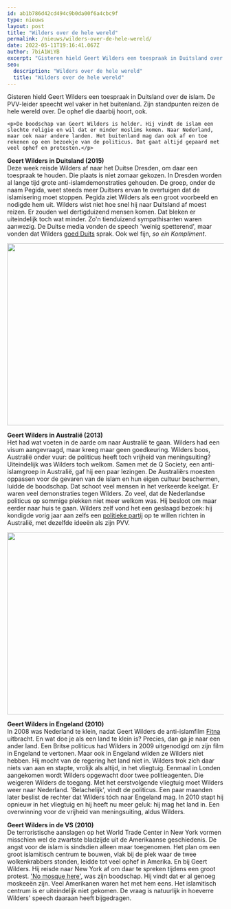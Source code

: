 ```yaml
---
id: ab1b786d42cd494c9b0da00f6a4cbc9f
type: nieuws
layout: post
title: "Wilders over de hele wereld"
permalink: /nieuws/wilders-over-de-hele-wereld/
date: 2022-05-11T19:16:41.067Z
author: 7biA1WiYB
excerpt: "Gisteren hield Geert Wilders een toespraak in Duitsland over de islam. De PVV-leider speecht wel vaker in het buitenland. Zijn standpunten reizen de hele wereld over. De ophef die daarbij hoort, ook.  "
seo:
  description: "Wilders over de hele wereld"
  title: "Wilders over de hele wereld"
---
```

Gisteren hield Geert Wilders een toespraak in Duitsland over de islam. De PVV-leider speecht wel vaker in het buitenland. Zijn standpunten reizen de hele wereld over. De ophef die daarbij hoort, ook.  

    <p>De boodschap van Geert Wilders is helder. Hij vindt de islam een slechte religie en wil dat er minder moslims komen. Naar Nederland, maar ook naar andere landen. Het buitenland mag dan ook af en toe rekenen op een bezoekje van de politicus. Dat gaat altijd gepaard met veel ophef en protesten.</p>
<p><strong>Geert Wilders in Duitsland (2015)</strong><br>Deze week reisde Wilders af naar het Duitse Dresden, om daar een toespraak te houden. Die plaats is niet zomaar gekozen. In Dresden worden al lange tijd grote anti-islamdemonstraties gehouden. De groep, onder de naam Pegida, weet steeds meer Duitsers ervan te overtuigen dat de islamisering moet stoppen. Pegida ziet Wilders als een groot voorbeeld en nodigde hem uit. Wilders wist niet hoe snel hij naar Duitsland af moest reizen. Er zouden wel dertigduizend mensen komen. Dat bleken er uiteindelijk toch wat minder. Zo'n tienduizend sympathisanten waren aanwezig. De Duitse media vonden de speech 'weinig spetterend', maar vonden dat Wilders <a href="https://www.youtube.com/watch?v=Vkp9DBqW4BY">goed Duits</a> sprak. Ook wel fijn, <em>so ein Kompliment</em>.</p>
<p><div class="media media-element-container media-default"><div id="file-2747" class="file file-image file-image-jpeg">

        
  
  <div class="content">
    <img height="424" width="1080" style="font-size: 13.0080003738403px; line-height: 1.538em;" class="media-element file-default" src="https://7dagen.netlify.app/sites/default/files/Wilders%20II%20%28AFP%29.jpg" alt="">  </div>

  
</div>
</div>
<p><strong>Geert Wilders in Australië (2013)</strong><br>Het had wat voeten in de aarde om naar Australië te gaan. Wilders had een visum aangevraagd, maar kreeg maar geen goedkeuring. Wilders boos, Australië onder vuur: de politicus heeft toch vrijheid van meningsuiting? Uiteindelijk was Wilders toch welkom. Samen met de Q Society, een anti-islamgroep in Australië, gaf hij een paar lezingen. De Australiërs moesten oppassen voor de gevaren van de islam en hun eigen cultuur beschermen, luidde de boodschap. Dat schoot veel mensen in het verkeerde keelgat. Er waren veel demonstraties tegen Wilders. Zo veel, dat de Nederlandse politicus op sommige plekken niet meer welkom was. Hij besloot om maar eerder naar huis te gaan. Wilders zelf vond het een geslaagd bezoek: hij kondigde vorig jaar aan zelfs een <a href="https://www.youtube.com/watch?v=5J3lyUp5AKo">politieke partij</a> op te willen richten in Australië, met dezelfde ideeën als zijn PVV.</p>
<p><div class="media media-element-container media-default"><div id="file-2748" class="file file-image file-image-jpeg">

        
  
  <div class="content">
    <img height="424" width="1080" style="font-size: 13.0080003738403px; line-height: 20.0063037872314px;" class="media-element file-default" src="https://7dagen.netlify.app/sites/default/files/Wilders%20I%20%28ANP%29.jpg" alt="">  </div>

  
</div>
</div>
<p><strong>Geert Wilders in </strong><strong>Engeland (2010)</strong><br>In 2008 was Nederland te klein, nadat Geert Wilders de anti-islamfilm <a href="http://nl.wikipedia.org/wiki/Fitna_%28film%29">Fitna</a> uitbracht. En wat doe je als een land te klein is? Precies, dan ga je naar een ander land. Een Britse politicus had Wilders in 2009 uitgenodigd om zijn film in Engeland te vertonen. Maar ook in Engeland wilden ze Wilders niet hebben. Hij mocht van de regering het land niet in. Wilders trok zich daar niets van aan en stapte, vrolijk als altijd, in het vliegtuig. Eenmaal in Londen aangekomen wordt Wilders opgewacht door twee politieagenten. Die weigeren Wilders de toegang. Met het eerstvolgende vliegtuig moet Wilders weer naar Nederland. 'Belachelijk', vindt de politicus. Een paar maanden later beslist de rechter dat Wilders tóch naar Engeland mag. In 2010 stapt hij opnieuw in het vliegtuig en hij heeft nu meer geluk: hij mag het land in. Een overwinning voor de vrijheid van meningsuiting, aldus Wilders.</p>
<p><strong>Geert Wilders in </strong><strong>de VS (2010)</strong><br>De terroristische aanslagen op het World Trade Center in New York vormen misschien wel de zwartste bladzijde uit de Amerikaanse geschiedenis. De angst voor de islam is sindsdien alleen maar toegenomen. Het plan om een groot islamitisch centrum te bouwen, vlak bij de plek waar de twee wolkenkrabbers stonden, leidde tot veel ophef in Amerika. En bij Geert Wilders. Hij reisde naar New York af om daar te spreken tijdens een groot protest. <a href="https://www.youtube.com/watch?v=y_t6ZlIDNkA">'No mosque here'</a>, was zijn boodschap. Hij vindt dat er al genoeg moskeeën zijn. Veel Amerikanen waren het met hem eens. Het islamitisch centrum is er uiteindelijk niet gekomen. De vraag is natuurlijk in hoeverre Wilders' speech daaraan heeft bijgedragen.</p>  
